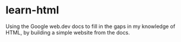 # learn-html
Using the Google web.dev docs to fill in the gaps in my knowledge of HTML, by building a simple website from the docs.
